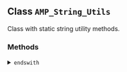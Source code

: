 ## Class `AMP_String_Utils`

Class with static string utility methods.

### Methods
<details>
<summary><code>endswith</code></summary>

```php
static public endswith( $haystack, $needle )
```

Checks whether a given string ends in the given substring.


</details>
